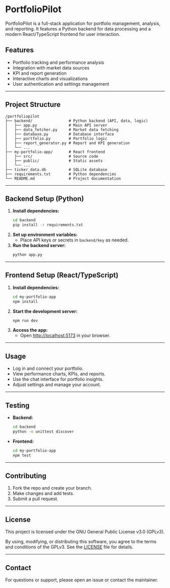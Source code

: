# PortfolioPilot

PortfolioPilot is a full-stack application for portfolio management, analysis, and reporting. It features a Python backend for data processing and a modern React/TypeScript frontend for user interaction.

## Features

- Portfolio tracking and performance analysis
- Integration with market data sources
- KPI and report generation
- Interactive charts and visualizations
- User authentication and settings management

---

## Project Structure

```
/portfoliopilot
├── backend/                # Python backend (API, data, logic)
│   ├── app.py              # Main API server
│   ├── data_fetcher.py     # Market data fetching
│   ├── database.py         # Database interface
│   ├── portfolio.py        # Portfolio logic
│   ├── report_generator.py # Report and KPI generation
│   └── ...
├── my-portfolio-app/       # React frontend
│   ├── src/                # Source code
│   ├── public/             # Static assets
│   └── ...
├── ticker_data.db          # SQLite database
├── requirements.txt        # Python dependencies
└── README.md               # Project documentation
```

---

## Backend Setup (Python)

1. **Install dependencies:**
   ```bash
   cd backend
   pip install -r requirements.txt
   ```
2. **Set up environment variables:**
   - Place API keys or secrets in `backend/key` as needed.
3. **Run the backend server:**
   ```bash
   python app.py
   ```

---

## Frontend Setup (React/TypeScript)

1. **Install dependencies:**
   ```bash
   cd my-portfolio-app
   npm install
   ```
2. **Start the development server:**
   ```bash
   npm run dev
   ```
3. **Access the app:**
   - Open [http://localhost:5173](http://localhost:5173) in your browser.

---

## Usage

- Log in and connect your portfolio.
- View performance charts, KPIs, and reports.
- Use the chat interface for portfolio insights.
- Adjust settings and manage your account.

---

## Testing

- **Backend:**
  ```bash
  cd backend
  python -m unittest discover
  ```
- **Frontend:**
  ```bash
  cd my-portfolio-app
  npm test
  ```

---

## Contributing

1. Fork the repo and create your branch.
2. Make changes and add tests.
3. Submit a pull request.

---

## License

This project is licensed under the GNU General Public License v3.0 (GPLv3).

By using, modifying, or distributing this software, you agree to the terms and conditions of the GPLv3. See the [LICENSE](./LICENSE) file for details.

---

## Contact

For questions or support, please open an issue or contact the maintainer.

